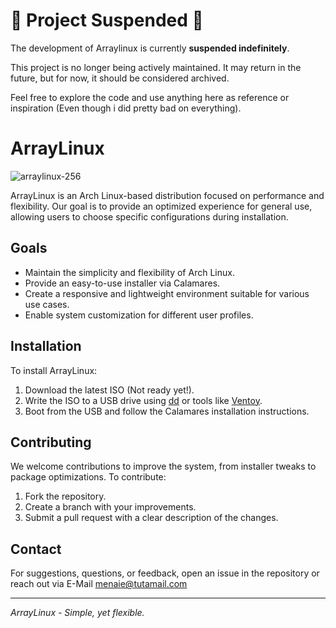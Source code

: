 # 🚧 Project Suspended 🚧

The development of Arraylinux is currently **suspended indefinitely**.

This project is no longer being actively maintained. It may return in the future, but for now, it should be considered archived.

Feel free to explore the code and use anything here as reference or inspiration (Even though i did pretty bad on everything).

# ArrayLinux

![arraylinux-256](https://github.com/user-attachments/assets/a4069024-13c4-40fa-88c5-e5555024363d)


ArrayLinux is an Arch Linux-based distribution focused on performance and flexibility. Our goal is to provide an optimized experience for general use, allowing users to choose specific configurations during installation.

## Goals
- Maintain the simplicity and flexibility of Arch Linux.
- Provide an easy-to-use installer via Calamares.
- Create a responsive and lightweight environment suitable for various use cases.
- Enable system customization for different user profiles.

## Installation
To install ArrayLinux:
1. Download the latest ISO (Not ready yet!).
2. Write the ISO to a USB drive using [dd](https://en.wikipedia.org/wiki/Dd_(Unix)) or tools like [Ventoy](https://www.ventoy.net/en/index.html).
3. Boot from the USB and follow the Calamares installation instructions.

## Contributing
We welcome contributions to improve the system, from installer tweaks to package optimizations. To contribute:
1. Fork the repository.
2. Create a branch with your improvements.
3. Submit a pull request with a clear description of the changes.

## Contact
For suggestions, questions, or feedback, open an issue in the repository or reach out via E-Mail <menaie@tutamail.com>

---
_ArrayLinux - Simple, yet flexible._

